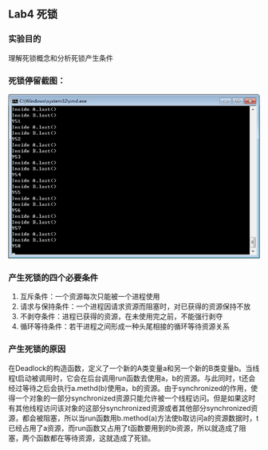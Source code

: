 ## Lab4 死锁
### 实验目的
理解死锁概念和分析死锁产生条件
### 死锁停留截图：

![](https://github.com/lanchm3/ES2016_14353128/blob/master/Deadlock.png)

### 产生死锁的四个必要条件
1. 互斥条件：一个资源每次只能被一个进程使用
2. 请求与保持条件：一个进程因请求资源而阻塞时，对已获得的资源保持不放
3. 不剥夺条件：进程已获得的资源，在未使用完之前，不能强行剥夺
4. 循环等待条件：若干进程之间形成一种头尾相接的循环等待资源关系

### 产生死锁的原因
在Deadlock的构造函数，定义了一个新的A类变量a和另一个新的B类变量b。当线程t启动被调用时，它会在后台调用run函数去使用a，b的资源。与此同时，t还会经过等待之后会执行a.methd(b)使用a，b的资源。由于synchronized的作用，使得一个对象的一部分synchronized资源只能允许被一个线程访问。但是如果这时有其他线程访问该对象的这部分synchronized资源或者其他部分synchronized资源，都会被阻塞，所以当run函数用b.method(a)方法使b取访问a的资源数据时，t已经占用了a资源，而run函数又占用了t函数要用到的b资源，所以就造成了阻塞，两个函数都在等待资源，这就造成了死锁。